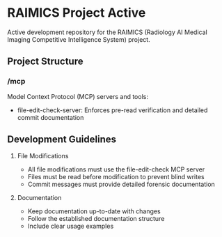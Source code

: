 # RAIMICS Project Active

Active development repository for the RAIMICS (Radiology AI Medical Imaging Competitive Intelligence System) project.

## Project Structure

### /mcp
Model Context Protocol (MCP) servers and tools:
- file-edit-check-server: Enforces pre-read verification and detailed commit documentation

## Development Guidelines

1. File Modifications
   - All file modifications must use the file-edit-check MCP server
   - Files must be read before modification to prevent blind writes
   - Commit messages must provide detailed forensic documentation

2. Documentation
   - Keep documentation up-to-date with changes
   - Follow the established documentation structure
   - Include clear usage examples
